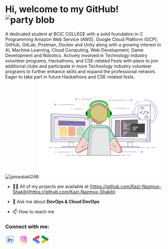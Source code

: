 # Hi, welcome to my GitHub! <img width="30" src="https://emojis.slackmojis.com/emojis/images/1593555389/9579/blob_excited.gif?1593555389" alt="party blob" />

<p>A dedicated student at BCIC COLLEGE with a solid foundation in C Programming Amazon Web Service (AWS), Google Cloud Platform (GCP), GitHub, GitLab, Postman, Docker and Unity along with a growing interest in AI, Machine Learning, Cloud Computing, Web Development, Game Development and Robotics. Actively involved in Technology industry volunteer programs, Hackathons, and CSE-related Fests with plans to join additional clubs and participate in more Technology industry volunteer programs to further enhance skills and expand the professional network. Eager to take part in future Hackathons and CSE-related fests.

  <img align="right" alt="Coding" width="400" src="https://raw.githubusercontent.com/devSouvik/devSouvik/master/gif3.gif">

<br>
<p align="left"> <img src="https://komarev.com/ghpvc/?username=Kazi-Nazmus-Shakib&label=Profile%20views&color=0e75b6&style=flat" alt="jaiswaladi246" /> </p>

- 👨‍💻 All of my projects are available at [https://github.com/Kazi-Nazmus-Shakib](https://github.com/Kazi-Nazmus-Shakib)

- 💬 Ask me about **DevOps & Cloud DevOps**

- 📫 How to reach me 


<h3 align="left">Connect with me:</h3>
<p align="left">
<a href="https://www.linkedin.com/in/kazinazmusshakib21/"><img height="30" src="https://github.com/Kazi-Nazmus-Shakib/Kazi-Nazmus-Shakib/blob/main/Images/LinkedIn.png"></a>&nbsp;&nbsp;
<a href="https://www.instagram.com/nazmus_shakib115?igsh=MXg2ajI5NG81Y2MxNw=="><img height="30" src="https://github.com/Kazi-Nazmus-Shakib/Kazi-Nazmus-Shakib/blob/main/Images/Instagram.png"></a>&nbsp;&nbsp;
<a href="https://g.dev/Kazi-Nazmus-Shakib"><img height="30" src= "https://github.com/Kazi-Nazmus-Shakib/Kazi-Nazmus-Shakib/blob/main/Images/GoogleDev.png"></a>&nbsp;&nbsp;
